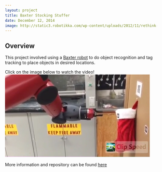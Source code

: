 ```yaml
---
layout: project
title: Baxter Stocking Stuffer
date: December 12, 2014
image: http://static3.robotikka.com/wp-content/uploads/2012/11/rethink-robotics-baxter-worker-robot.jpg
---
```


## Overview
This project involved using a [Baxter robot](http://www.rethinkrobotics.com/baxter/) to do object recognition and tag tracking to place objects in desired locations. 

Click on the image below to watch the video!
[![Screenshot](https://raw.githubusercontent.com/ChuChuIgbokwe/ME495-Final-Project-Baxter-Stocking-Stuffer/master/clippicture.png)](https://vimeo.com/114372776)

More information and repository can be found [here](https://github.com/ChuChuIgbokwe/ME495-Final-Project-Baxter-Stocking-Stuffer)


